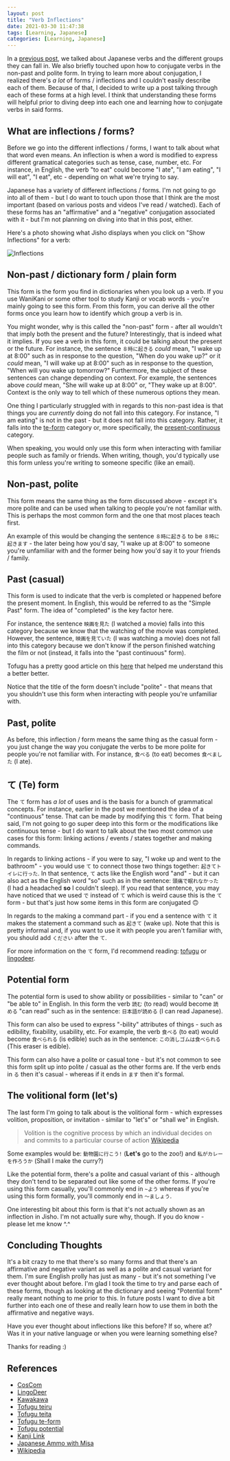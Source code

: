 ```yaml
---
layout: post
title: "Verb Inflections"
date: 2021-03-30 11:47:38
tags: [Learning, Japanese]
categories: [Learning, Japanese]
---
```


In a [previous post](https://mike-solomon.github.io/japanese-verbs/), we talked about Japanese verbs
and the different groups they can fall in. We also briefly touched upon how to conjugate verbs in
the non-past and polite form. In trying to learn more about conjugation, I realized there's _a lot_
of forms / inflections and I couldn't easily describe each of them. Because of that, I decided to
write up a post talking through each of these forms at a high level. I think that understanding
these forms will helpful prior to diving deep into each one and learning how to conjugate verbs in
said forms.

## What are inflections / forms?

Before we go into the different inflections / forms, I want to talk about what that word even means.
An inflection is when a word is modified to express different gramatical categories such as tense,
case, number, etc. For instance, in English, the verb "to eat" could become "I ate", "I am eating",
"I will eat", "I eat", etc - depending on what we're trying to say.

Japanese has a variety of different inflections / forms. I'm not going to go into all of them - but
I do want to touch upon those that I think are the most important (based on various posts and
videos I've read / watched). Each of these forms has an "affirmative" and a "negative" conjugation
associated with it - but I'm not planning on diving into that in this post, either.

Here's a photo showing what Jisho displays when you click on "Show Inflections" for a verb:

<img src="{{ site.baseurl }}/images/inflections.png" alt="Inflections"/>

## Non-past / dictionary form / plain form

This form is the form you find in dictionaries when you look up a verb. If you use WaniKani or some
other tool to study Kanji or vocab words - you're mainly going to see this form. From this form,
you can derive all the other forms once you learn how to identify which group a verb is in.

You might wonder, why is this called the "non-past" form - after all wouldn't that imply both the
present and the future? Interestingly, that is indeed what it implies. If you see a verb in this
form, it could be talking about the present or the future. For instance, the sentence `８時に起きる`
_could_ mean, "I wake up at 8:00" such as in response to the question, "When do you wake up?" or it
_could_ mean, "I will wake up at 8:00" such as in response to the question, "When will you wake up
tomorrow?" Furthermore, the subject of these sentences can change depending on context. For
example, the sentences above _could_ mean, "She will wake up at 8:00" or, "They wake up at 8:00".
Context is the only way to tell which of these numerous options they mean.

One thing I particularly struggled with in regards to this non-past idea is that things you are
_currently_ doing do not fall into this category. For instance, "I am eating" is not in the past -
but it does not fall into this category. Rather, it falls into the [te-form](https://www.tofugu.com/japanese-grammar/te-form/)
category or, more specifically, the [present-continuous](https://www.tofugu.com/japanese-grammar/verb-continuous-form-teiru/)
category.

When speaking, you would only use this form when interacting with familiar people such as family
or friends. When writing, though, you'd typically use this form unless you're writing to someone
specific (like an email).

## Non-past, polite

This form means the same thing as the form discussed above - except it's more polite and can be
used when talking to people you're not familiar with. This is perhaps the most common form and the
one that most places teach first.

An example of this would be changing the sentence `８時に起きる` to be `８時に起きます` - the later
being how you'd say, "I wake up at 8:00" to someone you're unfamiliar with and the former being how
you'd say it to your friends / family.

## Past (casual)

This form is used to indicate that the verb is completed or happened before the present moment. In
English, this would be referred to as the "Simple Past" form. The idea of "completed" is the key
factor here.

For instance, the sentence `映画を見た` (I watched a movie) falls into this category because we
know that the watching of the movie was completed. However, the sentence, `映画を見ていた` (I was
watching a movie) does not fall into this category because we don't know if the person finished
watching the film or not (instead, it falls into the "past continuous" form).

Tofugu has a pretty good article on this [here](https://www.tofugu.com/japanese-grammar/verb-past-continuous-form-teita/)
that helped me understand this a better better.

Notice that the title of the form doesn't include "polite" - that means that you shouldn't use this
form when interacting with people you're unfamiliar with.

## Past, polite

As before, this inflection / form means the same thing as the casual form - you just change the
way you conjugate the verbs to be more polite for people you're not familiar with. For instance,
`食べる` (to eat) becomes `食べました` (I ate).

## て (Te) form

The `て` form has _a lot_ of uses and is the basis for a bunch of grammatical concepts. For
instance, earlier in the post we mentioned the idea of a "continuous" tense. That can be made by
modifying this `て` form. That being said, I'm not going to go super deep into this form or the
modifications like continuous tense - but I do want to talk about the two most common use cases for
this form: linking actions / events / states together and making commands.

In regards to linking actions - if you were to say, "I woke up and went to the bathroom" - you would
use `て` to connect those two things together: `起きてトイレに行った`. In that sentence, `て` acts
like the English word "and" - but it can also act as the English word "so" such as in the sentence:
`頭痛で眠れなかった` (I had a headached **so** I couldn't sleep). If you read that sentence, you may
have noticed that we used `で` instead of `て` which is weird cause this is the `て` form - but
that's just how some items in this form are conjugated 🙃

In regards to the making a command part - if you end a sentence with `て` it makes the statement
a command such as `起きて` (wake up). Note that this is pretty informal and, if you want to use it
with people you aren't familiar with, you should add `ください` after the `て`.

For more information on the `て` form, I'd recommend reading: [tofugu](https://www.tofugu.com/japanese-grammar/te-form/)
or [lingodeer](https://blog.lingodeer.com/japanese-verb-conjugation-guide/#te).

## Potential form

The potential form is used to show ability or possibilities - similar to "can" or "be able to" in
English. In this form the verb `読む` (to read) would become `読める` "can read" such as in the
sentence: `日本語が読める` (I can read Japanese).

This form can also be used to express "-bility" attributes of things - such as edibility,
fixability, usability, etc. For example, the verb `食べる` (to eat) would become `食べられる` (is
edible) such as in the sentence: `この消しゴムは食べられる` (This eraser is edible).

This form can also have a polite or casual tone - but it's not common to see this form split up
into polite / casual as the other forms are. If the verb ends in `る` then it's casual - whereas if
it ends in `ます` then it's formal.

## The volitional form (let's)

The last form I'm going to talk about is the volitional form - which expresses volition,
proposition, or invitation - similar to "let's" or "shall we" in English.

> Volition is the cognitive process by which an individual decides on and commits to a particular
> course of action [Wikipedia](<https://en.wikipedia.org/wiki/Volition_(psychology)>)

Some examples would be: `動物園に行こう!` (**Let's** go to the zoo!) and `私がカレーを作ろうか`
(Shall I make the curry?)

Like the potential form, there's a polite and casual variant of this - although they don't tend to
be separated out like some of the other forms. If you're using this form casually, you'll commonly
end in `~よう` whereas if you're using this form formally, you'll commonly end in `～ましょう`.

One interesting bit about this form is that it's not actually shown as an inflection in Jisho. I'm
not actually sure why, though. If you do know - please let me know ^.^

## Concluding Thoughts

It's a bit crazy to me that there's so many forms and that there's an affirmative and negative
variant as well as a polite and casual variant for them. I'm sure English prolly has just as many -
but it's not something I've ever thought about before. I'm glad I took the time to try and parse
each of these forms, though as looking at the dictionary and seeing "Potential form" really meant
nothing to me prior to this. In future posts I want to dive a bit further into each one of these
and really learn how to use them in both the affirmative and negative ways.

Have you ever thought about inflections like this before? If so, where at? Was it in your native
language or when you were learning something else?

Thanks for reading :)

## References

- [CosCom](https://www.coscom.co.jp/japaneseverb/japaneseverb01-jpr.html)
- [LingoDeer](https://blog.lingodeer.com/japanese-verb-conjugation-guide/)
- [Kawakawa](https://kawakawalearningstudio.com/all/how-to-use-plain-form-of-japanese-verbs-present-future-and-negative-present-future/)
- [Tofugu teiru](https://www.tofugu.com/japanese-grammar/verb-continuous-form-teiru/)
- [Tofugu teita](https://www.tofugu.com/japanese-grammar/verb-past-continuous-form-teita/)
- [Tofugu te-form](https://www.tofugu.com/japanese-grammar/te-form/)
- [Tofugu potential](https://www.tofugu.com/japanese-grammar/verb-potential-form-reru/)
- [Kanji Link](https://www.kanji-link.com/en/grammar/n5/)
- [Japanese Ammo with Misa](https://youtu.be/0CyJ01dYgxE)
- [Wikipedia](<https://en.wikipedia.org/wiki/Volition_(psychology)>)
